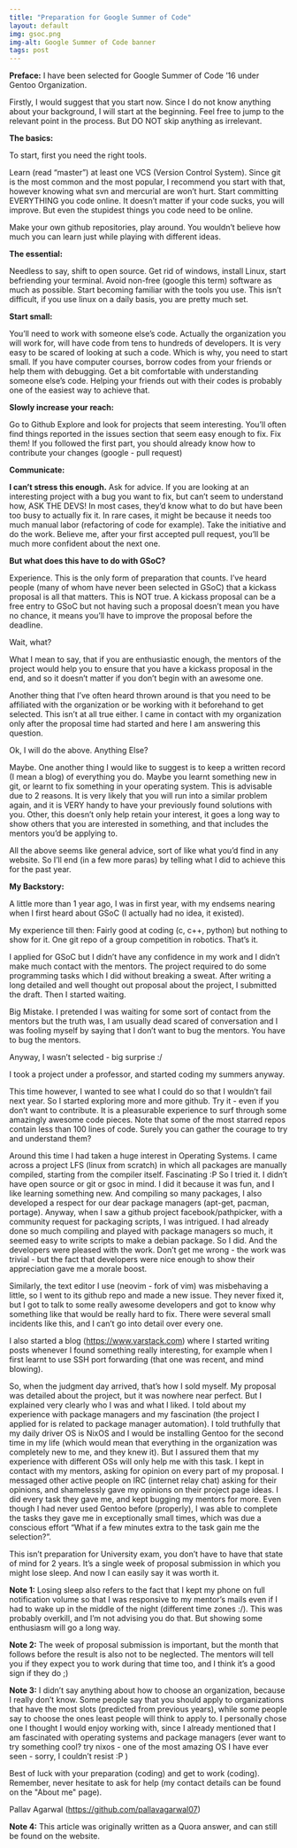 ```yaml
---
title: "Preparation for Google Summer of Code"
layout: default
img: gsoc.png
img-alt: Google Summer of Code banner
tags: post
---
```

**Preface:** I have been selected for Google Summer of Code ’16 under Gentoo
Organization.

Firstly, I would suggest that you start now. Since I do not know anything about
your background, I will start at the beginning. Feel free to jump to the
relevant point in the process. But DO NOT skip anything as irrelevant.

**The basics:**

To start, first you need the right tools.

Learn (read “master”) at least one VCS (Version Control System). Since git is
the most common and the most popular, I recommend you start with that, however
knowing what svn and mercurial are won’t hurt. Start committing EVERYTHING you
code online. It doesn’t matter if your code sucks, you will improve. But even
the stupidest things you code need to be online.

Make your own github repositories, play around. You wouldn’t believe how much
you can learn just while playing with different ideas.

**The essential:**

Needless to say, shift to open source. Get rid of windows, install Linux, start
befriending your terminal. Avoid non-free (google this term) software as much
as possible. Start becoming familiar with the tools you use. This isn’t
difficult, if you use linux on a daily basis, you are pretty much set.

**Start small:**

You’ll need to work with someone else’s code. Actually the organization you
will work for, will have code from tens to hundreds of developers. It is very
easy to be scared of looking at such a code. Which is why, you need to start
small. If you have computer courses, borrow codes from your friends or help
them with debugging. Get a bit comfortable with understanding someone else’s
code. Helping your friends out with their codes is probably one of the easiest
way to achieve that.

**Slowly increase your reach:**

Go to Github Explore and look for projects that seem interesting. You’ll often
find things reported in the issues section that seem easy enough to fix. Fix
them! If you followed the first part, you should already know how to contribute
your changes (google - pull request)

**Communicate:**

**I can’t stress this enough.** Ask for advice. If you are looking at an
interesting project with a bug you want to fix, but can’t seem to understand
how, ASK THE DEVS! In most cases, they’d know what to do but have been too busy
to actually fix it. In rare cases, it might be because it needs too much manual
labor (refactoring of code for example). Take the initiative and do the work.
Believe me, after your first accepted pull request, you’ll be much more
confident about the next one.

**But what does this have to do with GSoC?**

Experience. This is the only form of preparation that counts. I’ve heard people
(many of whom have never been selected in GSoC) that a kickass proposal is all
that matters. This is NOT true. A kickass proposal can be a free entry to GSoC
but not having such a proposal doesn’t mean you have no chance, it means you’ll
have to improve the proposal before the deadline.

Wait, what?

What I mean to say, that if you are enthusiastic enough, the mentors of the
project would help you to ensure that you have a kickass proposal in the end,
and so it doesn’t matter if you don’t begin with an awesome one.

Another thing that I’ve often heard thrown around is that you need to be
affiliated with the organization or be working with it beforehand to get
selected. This isn’t at all true either. I came in contact with my organization
only after the proposal time had started and here I am answering this question.

Ok, I will do the above. Anything Else?

Maybe. One another thing I would like to suggest is to keep a written record (I
mean a blog) of everything you do. Maybe you learnt something new in git, or
learnt to fix something in your operating system. This is advisable due to 2
reasons. It is very likely that you will run into a similar problem again, and
it is VERY handy to have your previously found solutions with you. Other, this
doesn’t only help retain your interest, it goes a long way to show others that
you are interested in something, and that includes the mentors you’d be
applying to.

All the above seems like general advice, sort of like what you’d find in any
website. So I’ll end (in a few more paras) by telling what I did to achieve
this for the past year.

**My Backstory:**

A little more than 1 year ago, I was in first year, with my endsems nearing
when I first heard about GSoC (I actually had no idea, it existed).

My experience till then: Fairly good at coding (c, c++, python) but nothing to
show for it. One git repo of a group competition in robotics. That’s it.

I applied for GSoC but I didn’t have any confidence in my work and I didn’t
make much contact with the mentors. The project required to do some programming
tasks which I did without breaking a sweat. After writing a long detailed and
well thought out proposal about the project, I submitted the draft. Then I
started waiting.

Big Mistake. I pretended I was waiting for some sort of contact from the
mentors but the truth was, I am usually dead scared of conversation and I was
fooling myself by saying that I don’t want to bug the mentors. You have to bug
the mentors.

Anyway, I wasn’t selected - big surprise :/

I took a project under a professor, and started coding my summers anyway.

This time however, I wanted to see what I could do so that I wouldn’t fail next
year. So I started exploring more and more github. Try it - even if you don’t
want to contribute. It is a pleasurable experience to surf through some
amazingly awesome code pieces. Note that some of the most starred repos contain
less than 100 lines of code. Surely you can gather the courage to try and
understand them?

Around this time I had taken a huge interest in Operating Systems. I came
across a project LFS (linux from scratch) in which all packages are manually
compiled, starting from the compiler itself. Fascinating :P So I tried it. I
didn’t have open source or git or gsoc in mind. I did it because it was fun,
and I like learning something new. And compiling so many packages, I also
developed a respect for our dear package managers (apt-get, pacman, portage).
Anyway, when I saw a github project facebook/pathpicker, with a community
request for packaging scripts, I was intrigued. I had already done so much
compiling and played with package managers so much, it seemed easy to write
scripts to make a debian package. So I did. And the developers were pleased
with the work. Don’t get me wrong - the work was trivial - but the fact that
developers were nice enough to show their appreciation gave me a morale boost.

Similarly, the text editor I use (neovim - fork of vim) was misbehaving a
little, so I went to its github repo and made a new issue. They never fixed it,
but I got to talk to some really awesome developers and got to know why
something like that would be really hard to fix. There were several small
incidents like this, and I can’t go into detail over every one.

I also started a blog (<https://www.varstack.com>) where I started writing
posts whenever I found something really interesting, for example when I first
learnt to use SSH port forwarding (that one was recent, and mind blowing).

So, when the judgment day arrived, that’s how I sold myself. My proposal was
detailed about the project, but it was nowhere near perfect. But I explained
very clearly who I was and what I liked. I told about my experience with
package managers and my fascination (the project I applied for is related to
package manager automation). I told truthfully that my daily driver OS is NixOS
and I would be installing Gentoo for the second time in my life (which would
mean that everything in the organization was completely new to me, and they
knew it). But I assured them that my experience with different OSs will only
help me with this task. I kept in contact with my mentors, asking for opinion
on every part of my proposal. I messaged other active people on IRC (internet
relay chat) asking for their opinions, and shamelessly gave my opinions on
their project page ideas. I did every task they gave me, and kept bugging my
mentors for more. Even though I had never used Gentoo before (properly), I was
able to complete the tasks they gave me in exceptionally small times, which was
due a conscious effort “What if a few minutes extra to the task gain me the
selection?”.

This isn’t preparation for University exam, you don’t have to have that state
of mind for 2 years. It’s a single week of proposal submission in which you
might lose sleep. And now I can easily say it was worth it.

**Note 1:** Losing sleep also refers to the fact that I kept my phone on full
notification volume so that I was responsive to my mentor’s mails even if I had
to wake up in the middle of the night (different time zones :/). This was
probably overkill, and I’m not advising you do that. But showing some
enthusiasm will go a long way.

**Note 2:** The week of proposal submission is important, but the month that
follows before the result is also not to be neglected. The mentors will tell
you if they expect you to work during that time too, and I think it’s a good
sign if they do ;)

**Note 3:** I didn’t say anything about how to choose an organization, because
I really don’t know. Some people say that you should apply to organizations
that have the most slots (predicted from previous years), while some people say
to choose the ones least people will think to apply to. I personally chose one
I thought I would enjoy working with, since I already mentioned that I am
fascinated with operating systems and package managers (ever want to try
something cool? try nixos - one of the most amazing OS I have ever seen -
sorry, I couldn’t resist :P )

Best of luck with your preparation (coding) and get to work (coding).
Remember, never hesitate to ask for help (my contact details can be found on
the "About me" page).

Pallav Agarwal (<https://github.com/pallavagarwal07>)

**Note 4:** This article was originally written as a Quora answer, and can still
be found on the website.

